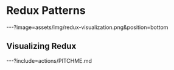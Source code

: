 Redux Patterns
==============

---?image=assets/img/redux-visualization.png&position=bottom

## Visualizing Redux

---?include=actions/PITCHME.md
